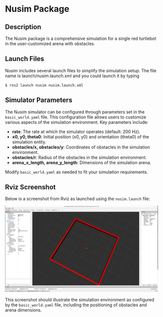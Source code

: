 # Nusim Package

## Description
The Nusim package is a comprehensive simulation for a single red turtlebot in the user-customized arena with obstacles.

## Launch Files
Nusim includes several launch files to simplify the simulation setup. The file name is launch/nusim.launch.xml and you could launch it by typing

```
$ ros2 launch nusim nusim.launch.xml
```

## Simulator Parameters
The Nusim simulator can be configured through parameters set in the `basic_world.yaml` file. This configuration file allows users to customize various aspects of the simulation environment. Key parameters include:

- **rate**: The rate at which the simulator operates (default: 200 Hz).
- **x0, y0, theta0**: Initial position (x0, y0) and orientation (theta0) of the simulation entity.
- **obstacles/x, obstacles/y**: Coordinates of obstacles in the simulation environment.
- **obstacles/r**: Radius of the obstacles in the simulation environment.
- **arena_x_length, arena_y_length**: Dimensions of the simulation arena.

Modify `basic_world.yaml` as needed to fit your simulation requirements.

## Rviz Screenshot
Below is a screenshot from Rviz as launched using the `nusim.launch` file:

![Nusim Rviz Screenshot](images/nusim.png)

This screenshot should illustrate the simulation environment as configured by the `basic_world.yaml` file, including the positioning of obstacles and arena dimensions.

